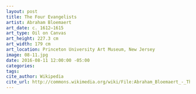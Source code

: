 ```yaml
---
layout: post
title: The Four Evangelists
artist: Abraham Bloemaert
art_date: c. 1612–1615
art_type: Oil on Canvas
art_height: 227.3 cm
art_width: 179 cm
art_location: Princeton University Art Museum, New Jersey
image: 08-11.jpg
date: 2016-08-11 12:00:00 -05:00
categories:
tags:
cite_author: Wikipedia
cite_url: http://commons.wikimedia.org/wiki/File:Abraham_Bloemaert_-_The_Four_Evangelists_-_Google_Art_Project.jpg
---
```

